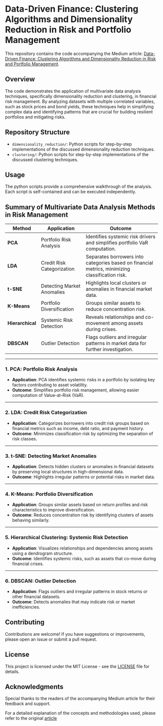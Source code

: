 # Data-Driven Finance: Clustering Algorithms and Dimensionality Reduction in Risk and Portfolio Management

This repository contains the code accompanying the Medium article: [Data-Driven Finance: Clustering Algorithms and Dimensionality Reduction in Risk and Portfolio Management](https://medium.com/@patelmunj2011/data-driven-finance-clustering-algorithms-and-dimensionality-reduction-in-risk-and-portfolio-9eeb055046ad).

## Overview

The code demonstrates the application of multivariate data analysis techniques, specifically dimensionality reduction and clustering, in financial risk management. By analyzing datasets with multiple correlated variables, such as stock prices and bond yields, these techniques help in simplifying complex data and identifying patterns that are crucial for building resilient portfolios and mitigating risks.

## Repository Structure

- `dimensionality_reduction/`: Python scripts for step-by-step implementations of the discussed dimensionality reduction techniques.
- `clustering/`: Python scripts for step-by-step implementations of the discussed clustering techniques.

## Usage

The python scripts provide a comprehensive walkthrough of the analysis. Each script is self-contained and can be executed independently.

## **Summary of Multivariate Data Analysis Methods in Risk Management**

| **Method**       | **Application**                | **Outcome**                                                                                  |
|-------------------|--------------------------------|----------------------------------------------------------------------------------------------|
| **PCA**           | Portfolio Risk Analysis       | Identifies systemic risk drivers and simplifies portfolio VaR computation.                   |
| **LDA**           | Credit Risk Categorization    | Separates borrowers into categories based on financial metrics, minimizing classification risk. |
| **t-SNE**         | Detecting Market Anomalies    | Highlights local clusters or anomalies in financial market data.                             |
| **K-Means**       | Portfolio Diversification     | Groups similar assets to reduce concentration risk.                                          |
| **Hierarchical**  | Systemic Risk Detection       | Reveals relationships and co-movement among assets during crises.                           |
| **DBSCAN**        | Outlier Detection             | Flags outliers and irregular patterns in market data for further investigation.              |

---

### **1. PCA: Portfolio Risk Analysis**
- **Application**: PCA identifies systemic risks in a portfolio by isolating key factors contributing to asset volatility.
- **Outcome**: Simplifies portfolio risk management, allowing easier computation of Value-at-Risk (VaR).

---

### **2. LDA: Credit Risk Categorization**
- **Application**: Categorizes borrowers into credit risk groups based on financial metrics such as income, debt ratio, and payment history.
- **Outcome**: Minimizes classification risk by optimizing the separation of risk classes.

---

### **3. t-SNE: Detecting Market Anomalies**
- **Application**: Detects hidden clusters or anomalies in financial datasets by preserving local structures in high-dimensional data.
- **Outcome**: Highlights irregular patterns or potential risks in market data.

---

### **4. K-Means: Portfolio Diversification**
- **Application**: Groups similar assets based on return profiles and risk characteristics to improve diversification.
- **Outcome**: Reduces concentration risk by identifying clusters of assets behaving similarly.

---

### **5. Hierarchical Clustering: Systemic Risk Detection**
- **Application**: Visualizes relationships and dependencies among assets using a dendrogram structure.
- **Outcome**: Identifies systemic risks, such as assets that co-move during financial crises.

---

### **6. DBSCAN: Outlier Detection**
- **Application**: Flags outliers and irregular patterns in stock returns or other financial datasets.
- **Outcome**: Detects anomalies that may indicate risk or market inefficiencies.
## Contributing

Contributions are welcome! If you have suggestions or improvements, please open an issue or submit a pull request.

## License

This project is licensed under the MIT License - see the [LICENSE](LICENSE) file for details.

## Acknowledgments

Special thanks to the readers of the accompanying Medium article for their feedback and support.

For a detailed explanation of the concepts and methodologies used, please refer to the original [article](https://medium.com/@patelmunj2011/data-driven-finance-clustering-algorithms-and-dimensionality-reduction-in-risk-and-portfolio-9eeb055046ad)

